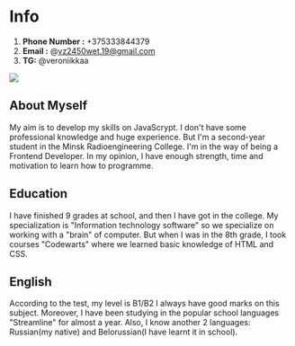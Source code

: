 # __Info__
1. __Phone Number :__ +375333844379
1. __Email :__ @vz2450wet.19@gmail.com
1. __TG:__ @veroniikkaa

![](/rsschool-cv/cv.md/photo_2022-03-23_11-40-51.jpg)

## __About Myself__
My aim is to develop my skills on JavaScrypt. 
I don't have some professional knowledge and huge experience. But I'm a second-year student in the Minsk Radioengineering College.
I'm in the way of being a Frontend Developer.
In my opinion, I have enough strength, time and motivation to learn how to programme.

## __Education__
I have finished 9 grades at school, and then I have got in the college.
My specialization is "Information technology software" so we specialize on working with a "brain" of computer.
But when I was in the 8th grade, I took courses "Codewarts" where we learned basic knowledge of HTML and CSS.

## __English__
According to the test, my level is B1/B2
I always have good marks on this subject.
Moreover, I have been studying in the popular school languages "Streamline" for almost a year.
Also, I know another 2 languages: Russian(my native) and Belorussian(I have learnt it in school).
